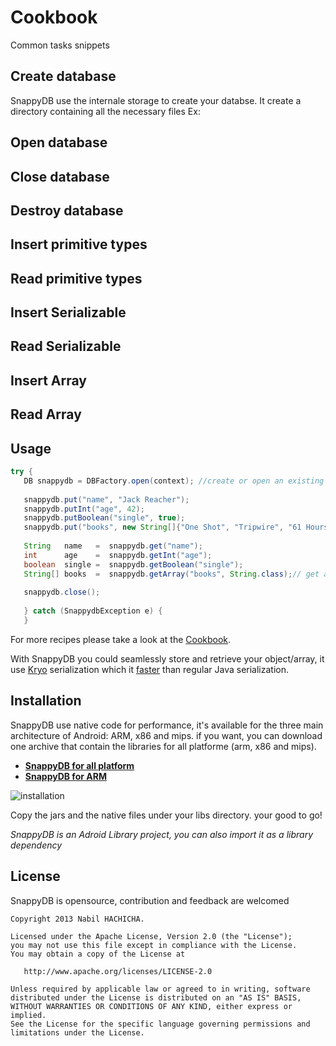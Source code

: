Cookbook
========

Common tasks snippets

## Create database

SnappyDB use the internale storage to create your databse. It create a directory containing all the necessary files
Ex:
## Open database

## Close database

## Destroy database

## Insert primitive types

## Read primitive types

## Insert Serializable 

## Read Serializable 

## Insert Array

## Read Array

Usage
-----

 ```java
try {
	DB snappydb = DBFactory.open(context); //create or open an existing databse using the default name
	
	snappydb.put("name", "Jack Reacher"); 
	snappydb.putInt("age", 42);  
	snappydb.putBoolean("single", true);
	snappydb.put("books", new String[]{"One Shot", "Tripwire", "61 Hours"}); 
	
	String 	 name   =  snappydb.get("name");
	int 	 age    =  snappydb.getInt("age");
	boolean  single =  snappydb.getBoolean("single");
	String[] books  =  snappydb.getArray("books", String.class);// get array of string
		
	snappydb.close();
	
	} catch (SnappydbException e) {
	}
 ```

For more recipes please take a look at the [Cookbook](./Cookbook.md).

With SnappyDB you could seamlessly store and retrieve your object/array, it use [Kryo](https://github.com/EsotericSoftware/kryo) serialization which it [faster](https://github.com/eishay/jvm-serializers/wiki) than regular Java serialization.


Installation
------------
SnappyDB use native code for performance, it's available for the three main architecture of Android: ARM, x86 and mips.
if you want, you can download one archive that contain the libraries for all platforme (arm, x86 and mips).

* [__SnappyDB for all platform__](https://github.com/nhachicha/SnappyDB/releases/tag/0.1.0)
* [__SnappyDB for ARM__](https://github.com/nhachicha/SnappyDB/releases/tag/0.1.0_arm)

![installation](http://snappydb.com/img/snappydb_installation.png)



Copy the jars and the native files under your libs directory. your good to go!

_SnappyDB is an Adroid Library project, you can also import it as a library dependency_



License
--------
SnappyDB is opensource, contribution and feedback are welcomed

    Copyright 2013 Nabil HACHICHA.

    Licensed under the Apache License, Version 2.0 (the "License");
    you may not use this file except in compliance with the License.
    You may obtain a copy of the License at

       http://www.apache.org/licenses/LICENSE-2.0

    Unless required by applicable law or agreed to in writing, software
    distributed under the License is distributed on an "AS IS" BASIS,
    WITHOUT WARRANTIES OR CONDITIONS OF ANY KIND, either express or implied.
    See the License for the specific language governing permissions and
    limitations under the License.
